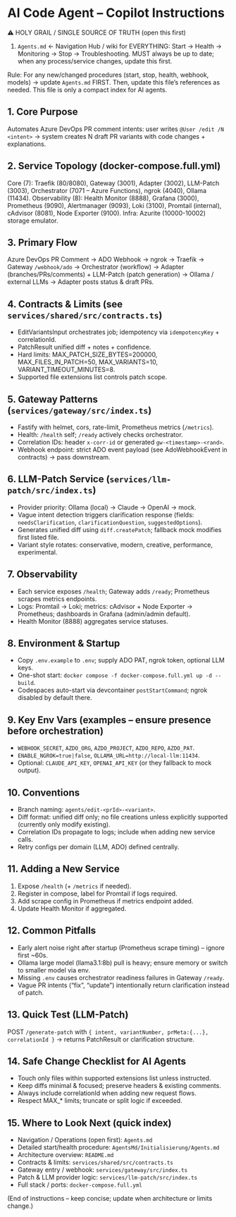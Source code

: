 # AI Code Agent – Copilot Instructions

⚠ HOLY GRAIL / SINGLE SOURCE OF TRUTH (open this first)
1. `Agents.md`  ← Navigation Hub / wiki for EVERYTHING: Start → Health → Monitoring → Stop → Troubleshooting. MUST always be up to date; when any process/service changes, update this first.

Rule: For any new/changed procedures (start, stop, health, webhook, models) → update `Agents.md` FIRST. Then, update this file’s references as needed. This file is only a compact index for AI agents.

## 1. Core Purpose
Automates Azure DevOps PR comment intents: user writes `@User /edit /N <intent>` -> system creates N draft PR variants with code changes + explanations.

## 2. Service Topology (docker-compose.full.yml)
Core (7): Traefik (80/8080), Gateway (3001), Adapter (3002), LLM-Patch (3003), Orchestrator (7071 – Azure Functions), ngrok (4040), Ollama (11434).
Observability (8): Health Monitor (8888), Grafana (3000), Prometheus (9090), Alertmanager (9093), Loki (3100), Promtail (internal), cAdvisor (8081), Node Exporter (9100).
Infra: Azurite (10000-10002) storage emulator.

## 3. Primary Flow
Azure DevOps PR Comment -> ADO Webhook -> ngrok -> Traefik -> Gateway `/webhook/ado` -> Orchestrator (workflow) -> Adapter (branches/PRs/comments) + LLM-Patch (patch generation) -> Ollama / external LLMs -> Adapter posts status & draft PRs.

## 4. Contracts & Limits (see `services/shared/src/contracts.ts`)
- EditVariantsInput orchestrates job; idempotency via `idempotencyKey` + correlationId.
- PatchResult unified diff + notes + confidence.
- Hard limits: MAX_PATCH_SIZE_BYTES=200000, MAX_FILES_IN_PATCH=50, MAX_VARIANTS=10, VARIANT_TIMEOUT_MINUTES=8.
- Supported file extensions list controls patch scope.

## 5. Gateway Patterns (`services/gateway/src/index.ts`)
- Fastify with helmet, cors, rate-limit, Prometheus metrics (`/metrics`).
- Health: `/health` self; `/ready` actively checks orchestrator.
- Correlation IDs: header `x-corr-id` or generated `gw-<timestamp>-<rand>`.
- Webhook endpoint: strict ADO event payload (see AdoWebhookEvent in contracts) -> pass downstream.

## 6. LLM-Patch Service (`services/llm-patch/src/index.ts`)
- Provider priority: Ollama (local) -> Claude -> OpenAI -> mock.
- Vague intent detection triggers clarification response (fields: `needsClarification`, `clarificationQuestion`, `suggestedOptions`).
- Generates unified diff using `diff.createPatch`; fallback mock modifies first listed file.
- Variant style rotates: conservative, modern, creative, performance, experimental.

## 7. Observability
- Each service exposes `/health`; Gateway adds `/ready`; Prometheus scrapes metrics endpoints.
- Logs: Promtail -> Loki; metrics: cAdvisor + Node Exporter -> Prometheus; dashboards in Grafana (admin/admin default).
- Health Monitor (8888) aggregates service statuses.

## 8. Environment & Startup
- Copy `.env.example` to `.env`; supply ADO PAT, ngrok token, optional LLM keys.
- One-shot start: `docker compose -f docker-compose.full.yml up -d --build`.
- Codespaces auto-start via devcontainer `postStartCommand`; ngrok disabled by default there.

## 9. Key Env Vars (examples – ensure presence before orchestration)
- `WEBHOOK_SECRET`, `AZDO_ORG`, `AZDO_PROJECT`, `AZDO_REPO`, `AZDO_PAT`.
- `ENABLE_NGROK=true|false`, `OLLAMA_URL=http://local-llm:11434`.
- Optional: `CLAUDE_API_KEY`, `OPENAI_API_KEY` (or they fallback to mock output).

## 10. Conventions
- Branch naming: `agents/edit-<prId>-<variant>`.
- Diff format: unified diff only; no file creations unless explicitly supported (currently only modify existing).
- Correlation IDs propagate to logs; include when adding new service calls.
- Retry configs per domain (LLM, ADO) defined centrally.

## 11. Adding a New Service
1. Expose `/health` (+ `/metrics` if needed).
2. Register in compose, label for Promtail if logs required.
3. Add scrape config in Prometheus if metrics endpoint added.
4. Update Health Monitor if aggregated.

## 12. Common Pitfalls
- Early alert noise right after startup (Prometheus scrape timing) – ignore first ~60s.
- Ollama large model (llama3.1:8b) pull is heavy; ensure memory or switch to smaller model via env.
- Missing `.env` causes orchestrator readiness failures in Gateway `/ready`.
- Vague PR intents (“fix”, “update”) intentionally return clarification instead of patch.

## 13. Quick Test (LLM-Patch)
POST `/generate-patch` with `{ intent, variantNumber, prMeta:{...}, correlationId }` -> returns PatchResult or clarification structure.

## 14. Safe Change Checklist for AI Agents
- Touch only files within supported extensions list unless instructed.
- Keep diffs minimal & focused; preserve headers & existing comments.
- Always include correlationId when adding new request flows.
- Respect MAX_* limits; truncate or split logic if exceeded.

## 15. Where to Look Next (quick index)
- Navigation / Operations (open first): `Agents.md`
- Detailed start/health procedure: `AgentsMd/Initialisierung/Agents.md`
- Architecture overview: `README.md`
- Contracts & limits: `services/shared/src/contracts.ts`
- Gateway entry / webhook: `services/gateway/src/index.ts`
- Patch & LLM provider logic: `services/llm-patch/src/index.ts`
- Full stack / ports: `docker-compose.full.yml`

(End of instructions – keep concise; update when architecture or limits change.)
